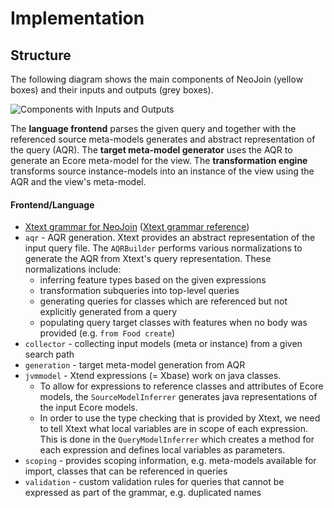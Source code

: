 # Implementation

## Structure

The following diagram shows the main components of NeoJoin (yellow boxes) and their inputs and outputs (grey boxes).

![](structure.svg "Components with Inputs and Outputs")

The **language frontend** parses the given query and together with the referenced source meta-models generates and abstract representation of the query (AQR). The **target meta-model generator** uses the AQR to generate an Ecore meta-model for the view. The **transformation engine** transforms source instance-models into an instance of the view using the AQR and the view's meta-model.

#### Frontend/Language

* [Xtext grammar for NeoJoin](/lang/frontend/src/main/xtext/tools/vitruv/neojoin/NeoJoin.xtext) ([Xtext grammar reference](https://eclipse.dev/Xtext/documentation/301_grammarlanguage.html))
* `aqr` - AQR generation. Xtext provides an abstract representation of the input query file. The `AQRBuilder` performs various normalizations to generate the AQR from Xtext's query representation. These normalizations include:
    * inferring feature types based on the given expressions
    * transformation subqueries into top-level queries
    * generating queries for classes which are referenced but not explicitly generated from a query
    * populating query target classes with features when no body was provided (e.g. `from Food create`)
* `collector` - collecting input models (meta or instance) from a given search path
* `generation` - target meta-model generation from AQR
* `jvmmodel` - Xtend expressions (= Xbase) work on java classes.
    * To allow for expressions to reference classes and attributes of Ecore models, the `SourceModelInferrer` generates java representations of the input Ecore models.
    * In order to use the type checking that is provided by Xtext, we need to tell Xtext what local variables are in scope of each expression. This is done in the `QueryModelInferrer` which creates a method for each expression and defines local variables as parameters.
* `scoping` - provides scoping information, e.g. meta-models available for import, classes that can be referenced in queries
* `validation` - custom validation rules for queries that cannot be expressed as part of the grammar, e.g. duplicated names
